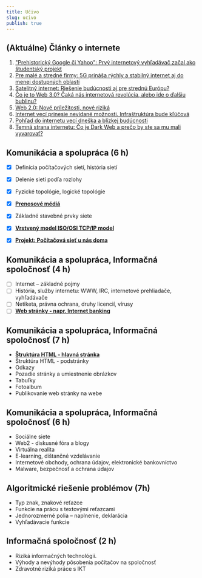 ```yaml
---
title: Učivo
slug: ucivo
publish: true 
---
```


## (Aktuálne) Články o internete

1. ["Prehistorický Google či Yahoo": Prvý internetový vyhľadávač začal ako študentský projekt](https://zive.aktuality.sk/clanok/aIYppVg/prehistoricky-google-ci-yahoo-prvy-internetovy-vyhladavac-zacal-ako-studentsky-projekt/)
2. [Pre malé a stredné firmy: 5G prináša rýchly a stabilný internet aj do menej dostupných oblastí](https://zive.aktuality.sk/clanok/RWTvdr7/pre-male-a-stredne-firmy-5g-prinasa-rychly-a-stabilny-internet-aj-do-menej-dostupnych-oblasti/)
3. [Satelitný internet: Riešenie budúcnosti aj pre strednú Európu?](https://zive.aktuality.sk/clanok/142955/satelitny-internet-riesenie-buducnosti-aj-pre-strednu-europu/)
4. [Čo je to Web 3.0? Čaká nás internetová revolúcia, alebo ide o ďalšiu bublinu?](https://www.techbox.sk/co-je-to-web-3-0-caka-nas-internetova-revolucia-alebo-ide-o-dalsiu-bublinu)
5. [Web 2.0: Nové príležitosti, nové riziká](https://euractiv.sk/section/informacna-spolocnost/linksdossier/web-20-nove-prilezitosti-nove-rizika/)
6. [Internet vecí prinesie nevídané možnosti. Infraštruktúra bude kľúčová](https://www.trend.sk/trend-archiv/internet-veci-prinesie-nevidane-moznosti-infrastruktura-bude-klucova) 
7. [Pohľad do internetu vecí dneška a blízkej budúcnosti](https://touchit.sk/pohlad-do-internetu-veci-dneska-a-blizkej-buducnosti/69699)
8. [Temná strana internetu: Čo je Dark Web a prečo by ste sa mu mali vyvarovať?](https://www.techbyte.sk/2024/10/co-je-dark-web-preco-mali-vyvarovat/)



## Komunikácia a spolupráca (6 h)

- [x] Definícia počítačových sietí, história sietí
- [x] Delenie sietí podľa rozlohy
- [x] Fyzické topológie, logické topológie
- [x] **[Prenosové médiá](/2-rocnik/prenosove-media/)**
- [x] Základné stavebné prvky siete
- [x] **[Vrstvený model ISO/OSI TCP/IP model](/2-rocnik/tcp-ip-model)**
- [x] **[Projekt: Počítačová sieť u nás doma](/2-rocnik/projekt-siet/)**


## Komunikácia a spolupráca, Informačná spoločnosť (4 h)

- [ ] Internet – základné pojmy
- [ ] História, služby internetu: WWW, IRC, internetové prehliadače, vyhľadávače
- [ ] Netiketa, právna ochrana, druhy licencií, vírusy
- [ ] **[Web stránky - napr. Internet banking](/2-rocnik/vyhladavanie-na-webe/)**

## Komunikácia a spolupráca, Informačná spoločnosť (7 h)

- **[Štruktúra HTML - hlavná stránka](/2-rocnik/jazyk-html/)**
- Štruktúra HTML - podstránky
- Odkazy
- Pozadie stránky a umiestnenie obrázkov
- Tabuľky
- Fotoalbum
- Publikovanie web stránky na webe


## Komunikácia a spolupráca, Informačná spoločnosť (6 h)

- Sociálne siete
- Web2 - diskusné fóra a blogy
- Virtuálna realita
- E-learning, dištančné vzdelávanie
- Internetové obchody, ochrana údajov, elektronické bankovníctvo
- Malware, bezpečnosť a ochrana údajov

## Algoritmické riešenie problémov (7h)

- Typ znak, znakové reťazce
- Funkcie na prácu s textovými reťazcami
- Jednorozmerné polia – naplnenie, deklarácia
- Vyhľadávacie funkcie

## Informačná spoločnosť (2 h)

- Riziká informačných technológií.
- Výhody a nevýhody pôsobenia počítačov na spoločnosť
- Zdravotné riziká práce s IKT

